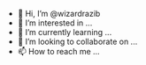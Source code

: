 - 👋 Hi, I’m @wizardrazib
- 👀 I’m interested in ...
- 🌱 I’m currently learning ...
- 💞️ I’m looking to collaborate on ...
- 📫 How to reach me ...

<!---
wizardrazib/wizardrazib is a ✨ special ✨ repository because its `README.md` (this file) appears on your GitHub profile.
You can click the Preview link to take a look at your changes.
--->

